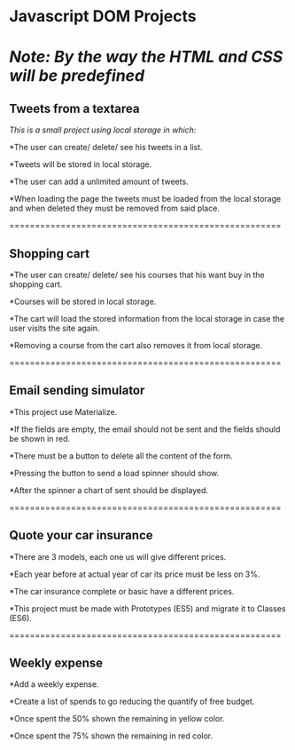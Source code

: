 # Javascript DOM Projects 

*Note: By the way the HTML and CSS will be predefined*
======================================================

## Tweets from a textarea

_This is a small project using local storage in which:_

*The user can create/ delete/ see his tweets in a list.

*Tweets will be stored in local storage.

*The user can add a unlimited amount of tweets.

*When loading the page the tweets must be loaded from the local storage and when deleted they must be removed from said place.



=====================================================

## Shopping cart

*The user can create/ delete/ see his courses that his want buy in the shopping cart.

*Courses will be stored in local storage.

*The cart will load the stored information from the local storage in case the user visits the site again.

*Removing a course from the cart also removes it from local storage.



=====================================================

## Email sending simulator

*This project use Materialize.

*If the fields are empty, the email should not be sent and the fields should be shown in red.

*There must be a button to delete all the content of the form.

*Pressing the button to send a load spinner should show.

*After the spinner a chart of sent should be displayed.



=====================================================

## Quote your car insurance

*There are 3 models, each one us will give different prices.

*Each year before at actual year of car its price must be less on 3%.

*The car insurance complete or basic have a different prices.

*This project must be made with Prototypes (ES5) and migrate it to Classes (ES6).



=====================================================

## Weekly expense

*Add a weekly expense.

*Create a list of spends to go reducing the quantify of free budget.

*Once spent the 50% shown the remaining in yellow color.

*Once spent the 75% shown the remaining in red color.


